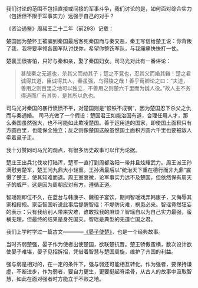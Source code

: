 我们讨论的范围不包括直接或间接的军事斗争，我们讨论的是，如何面对综合实力（包括但不限于军事实力）远强于自己的对手？

《资治通鉴》周赧王二十二年（前293）记载：

楚国因为楚怀王被骗到秦国最后客死秦国而与秦交恶，秦王写信给楚王说：你背叛了我，我将要率领各国军队讨伐你，希望你整饬军队，与我痛痛快快打一仗。

楚襄王很害怕，只好与秦和亲，娶了秦国妇女。司马光对此有一番评论：

> 甚哉秦之无道也，杀其父而劫其子；楚之不竞也，忍其父而婚其雠！楚之君诚得其道，臣诚得其人，秦虽强，乌得陵之哉！善乎荀卿论之曰：“夫道，善用之则百里之地可以独立，不善用之则楚六千里而为雠人役。”故人主不务得道而广有其势，是其所以危也。

司马光对秦国的暴行愤愤不平，对楚国则是“恨铁不成钢”，因为楚国忍下杀父之仇而与秦通婚。 司马光做了一个假设：楚国君王如能治国有道，合理任用人才，那么秦国虽然强大，也不可能如此欺凌楚国。善于运用道的国家，即使国土面积只有方圆百里，也能保全独立；反之则像楚国这般虽然国土面积方圆六千里也要被敌人牵着鼻子走。

我十分赞同司马光的观点，有很多历史故事可以作为论据。

楚庄王出兵北伐攻打陆浑，楚军一直打到周都洛阳一带并且炫耀武力。周王派王孙满慰劳楚军，楚王问九鼎大小轻重。王孙满最后以“统治天下重在德行而非九鼎”震慑了楚王，使其知难而退。周王室衰微，论军事实力远不及楚国，但依然保有周天子的威严，这是因为周朝应对有方，遵循正道。

智瑶刚即位不久，在蓝台与韩康子、魏桓子宴饮，期间智瑶戏弄韩康子，又侮辱其家相段规。家臣智国听说此事后提醒智瑶：不堤防灾难，祸患必来。智瑶竟然狂妄的表示：只有我给别人带来灾难，谁敢找我的麻烦？智瑶自以为自己实力最强，蛮横无理，但最终的结果是身死国灭。智瑶是典型的无道亡国之君。

我们上学时学过一篇古文————[《晏子使楚》](https://baike.baidu.com/item/%E6%99%8F%E5%AD%90%E4%BD%BF%E6%A5%9A/162117)，也是一个经典故事。

当时齐弱楚强，晏子作为使者出使楚国，欲联楚抗晋。楚王骄傲蛮横，数次设计欲使晏子难堪，晏子见招拆招，凭借着智慧与楚国周旋，维护了齐国的利益。

强与弱是相对的，在一定的条件下，强与弱还可能相互转化。作为强者，要保持谦虚，不断进步，作为弱者，要自力更生，更要挺起脊梁骨，从古人的故事中汲取智慧，如此在面对强者时方能立于不败之地。
